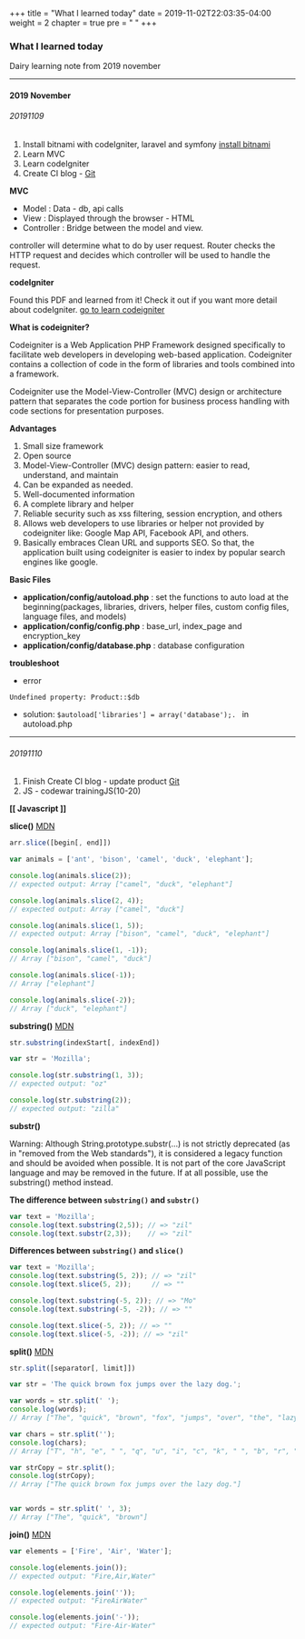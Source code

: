 +++
title = "What I learned today"
date = 2019-11-02T22:03:35-04:00
weight = 2
chapter = true
pre = "<i class='fas fa-calendar-day'></i>  "
+++

### What I learned today

Dairy learning note from 2019 november

___
#### 2019 November

###### 20191109

1. Install bitnami with codeIgniter, laravel and symfony
[install bitnami](https://docs.bitnami.com/bch/infrastructure/lamp/get-started/use-codeigniter/)
2. Learn MVC
3. Learn codeIgniter
4. Create CI blog - [Git](https://github.com/AreumAn/Study_PHP_frameworks/pull/1)

**MVC**

- Model : Data - db, api calls
- View : Displayed through the browser - HTML
- Controller : Bridge between the model and view.

controller will determine what to do by user request.
Router checks the HTTP request and decides which controller will be used to handle the request.

**codeIgniter**

Found this PDF and learned from it!
Check it out if you want more detail about codeIgniter.
[go to learn codeigniter](http://mfikri.com/en/blog/codeigniter-tutorial)

**What is codeigniter?**

Codeigniter is a Web Application PHP Framework designed specifically to
facilitate web developers in developing web-based application.
Codeigniter contains a collection of code in the form of libraries and tools combined into a framework.

Codeigniter use the Model-View-Controller (MVC) design or architecture pattern that separates the code portion for business process handling with code sections for presentation purposes.

**Advantages**

1. Small size framework
2. Open source
3. Model-View-Controller (MVC) design pattern:  easier to read,
understand, and maintain
4. Can be expanded as needed.
5. Well-documented information
6. A complete library and helper
7. Reliable security such as xss filtering, session encryption, and others
8. Allows web developers to use libraries or helper not provided by
codeigniter like: Google Map API, Facebook API, and others.
9. Basically embraces Clean URL and supports SEO. So that, the application built using codeigniter is easier to index by popular search engines like google.

**Basic Files**

- **application/config/autoload.php** : set the functions to auto load at the beginning(packages, libraries, drivers, helper files, custom config files, language files, and models)
- **application/config/config.php** : base_url, index_page and encryption_key
- **application/config/database.php** : database configuration

**troubleshoot**

- error

```
Undefined property: Product::$db
```
- solution: `$autoload['libraries'] = array('database');. ` in autoload.php



---

###### 20191110

1. Finish Create CI blog - update product [Git](https://github.com/AreumAn/Study_PHP_frameworks/pull/2)
2. JS - codewar trainingJS(10-20)

**[[ Javascript ]]**

**slice()**
[MDN](https://developer.mozilla.org/en-US/docs/Web/JavaScript/Reference/Global_Objects/Array/slice)

```js
arr.slice([begin[, end]])

var animals = ['ant', 'bison', 'camel', 'duck', 'elephant'];

console.log(animals.slice(2));
// expected output: Array ["camel", "duck", "elephant"]

console.log(animals.slice(2, 4));
// expected output: Array ["camel", "duck"]

console.log(animals.slice(1, 5));
// expected output: Array ["bison", "camel", "duck", "elephant"]

console.log(animals.slice(1, -1));
// Array ["bison", "camel", "duck"]

console.log(animals.slice(-1));
// Array ["elephant"]

console.log(animals.slice(-2));
// Array ["duck", "elephant"]
```

**substring()**
[MDN](https://developer.mozilla.org/en-US/docs/Web/JavaScript/Reference/Global_Objects/String/substring)

```js
str.substring(indexStart[, indexEnd])

var str = 'Mozilla';

console.log(str.substring(1, 3));
// expected output: "oz"

console.log(str.substring(2));
// expected output: "zilla"
```

**substr()**

Warning: Although String.prototype.substr(…) is not strictly deprecated (as in "removed from the Web standards"), it is considered a legacy function and should be avoided when possible. It is not part of the core JavaScript language and may be removed in the future. If at all possible, use the substring() method instead.

**The difference between `substring()` and `substr()`**
```js
var text = 'Mozilla';
console.log(text.substring(2,5)); // => "zil"
console.log(text.substr(2,3));    // => "zil"
```

**Differences between `substring()` and `slice()`**
```js
var text = 'Mozilla';
console.log(text.substring(5, 2)); // => "zil"
console.log(text.slice(5, 2));     // => ""

console.log(text.substring(-5, 2)); // => "Mo"
console.log(text.substring(-5, -2)); // => ""

console.log(text.slice(-5, 2)); // => ""
console.log(text.slice(-5, -2)); // => "zil"
```

**split()**
[MDN](https://developer.mozilla.org/en-US/docs/Web/JavaScript/Reference/Global_Objects/String/split)

```js
str.split([separator[, limit]])

var str = 'The quick brown fox jumps over the lazy dog.';

var words = str.split(' ');
console.log(words);
// Array ["The", "quick", "brown", "fox", "jumps", "over", "the", "lazy", "dog."]

var chars = str.split('');
console.log(chars);
// Array ["T", "h", "e", " ", "q", "u", "i", "c", "k", " ", "b", "r", "o", "w", "n", " ", "f", "o", "x", " ", "j", "u", "m", "p", "s", " ", "o", "v", "e", "r", " ", "t", "h", "e", " ", "l", "a", "z", "y", " ", "d", "o", "g", "."]

var strCopy = str.split();
console.log(strCopy);
// Array ["The quick brown fox jumps over the lazy dog."]


var words = str.split(' ', 3);
// Array ["The", "quick", "brown"]

```

**join()**
[MDN](https://developer.mozilla.org/en-US/docs/Web/JavaScript/Reference/Global_Objects/Array/join)

```js
var elements = ['Fire', 'Air', 'Water'];

console.log(elements.join());
// expected output: "Fire,Air,Water"

console.log(elements.join(''));
// expected output: "FireAirWater"

console.log(elements.join('-'));
// expected output: "Fire-Air-Water"
```
